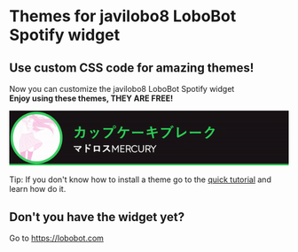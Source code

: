 # Themes for javilobo8 LoboBot Spotify widget

## Use custom CSS code for amazing themes!

Now you can customize the javilobo8 LoboBot Spotify widget  
**Enjoy using these themes, THEY ARE FREE!**

<p align="center"><img src="./content/images/examples/example.gif"></p>

Tip: If you don't know how to install a theme go to the [quick tutorial](./content/markdown/tutorial.md) and learn how do it.

## Don't you have the widget yet?

Go to https://lobobot.com
